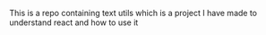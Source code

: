This is a repo containing text utils which is a project I have made to understand react and how to use it
